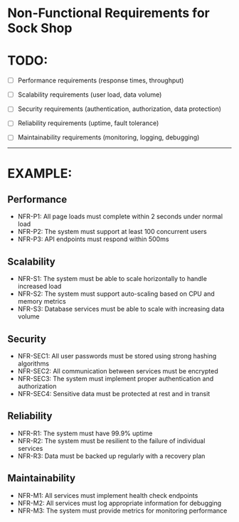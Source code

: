 # Non-Functional Requirements for Sock Shop

# TODO:

- [ ] Performance requirements (response times, throughput)
- [ ]	Scalability requirements (user load, data volume)
- [ ]	Security requirements (authentication, authorization, data protection)
- [ ]	Reliability requirements (uptime, fault tolerance)
- [ ]	Maintainability requirements (monitoring, logging, debugging)


---
# EXAMPLE:

## Performance
- NFR-P1: All page loads must complete within 2 seconds under normal load
- NFR-P2: The system must support at least 100 concurrent users
- NFR-P3: API endpoints must respond within 500ms

## Scalability
- NFR-S1: The system must be able to scale horizontally to handle increased load
- NFR-S2: The system must support auto-scaling based on CPU and memory metrics
- NFR-S3: Database services must be able to scale with increasing data volume

## Security
- NFR-SEC1: All user passwords must be stored using strong hashing algorithms
- NFR-SEC2: All communication between services must be encrypted
- NFR-SEC3: The system must implement proper authentication and authorization
- NFR-SEC4: Sensitive data must be protected at rest and in transit

## Reliability
- NFR-R1: The system must have 99.9% uptime
- NFR-R2: The system must be resilient to the failure of individual services
- NFR-R3: Data must be backed up regularly with a recovery plan

## Maintainability
- NFR-M1: All services must implement health check endpoints
- NFR-M2: All services must log appropriate information for debugging
- NFR-M3: The system must provide metrics for monitoring performance
